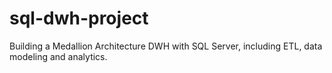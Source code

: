 # sql-dwh-project
Building a Medallion Architecture DWH with SQL Server, including ETL, data modeling and analytics.
